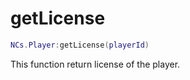 # getLicense

```lua
NCs.Player:getLicense(playerId)
```

This function return license of the player.